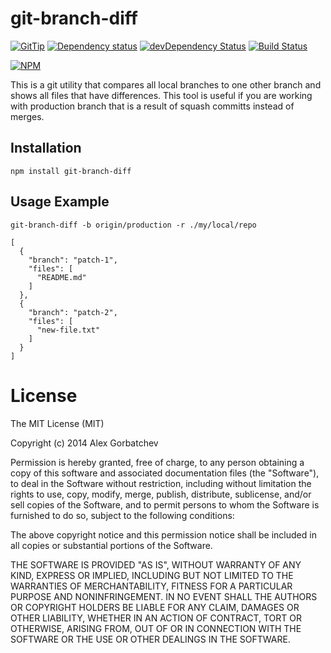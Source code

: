 # git-branch-diff

[![GitTip](http://img.shields.io/gittip/alexgorbatchev.svg)](https://www.gittip.com/alexgorbatchev/)
[![Dependency status](https://david-dm.org/alexgorbatchev/git-branch-diff.svg)](https://david-dm.org/alexgorbatchev/git-branch-diff)
[![devDependency Status](https://david-dm.org/alexgorbatchev/generator-coffee-module/dev-status.svg)](https://david-dm.org/alexgorbatchev/generator-coffee-module#info=devDependencies)
[![Build Status](https://secure.travis-ci.org/alexgorbatchev/git-branch-diff.svg?branch=master)](https://travis-ci.org/alexgorbatchev/git-branch-diff)

[![NPM](https://nodei.co/npm/generator-coffee-module.svg)](https://npmjs.org/package/git-branch-diff)

This is a git utility that compares all local branches to one other branch and shows all files that have differences. This tool is useful if you are working with production branch that is a result of squash committs instead of merges.

## Installation

    npm install git-branch-diff

## Usage Example

    git-branch-diff -b origin/production -r ./my/local/repo

    [
      {
        "branch": "patch-1",
        "files": [
          "README.md"
        ]
      },
      {
        "branch": "patch-2",
        "files": [
          "new-file.txt"
        ]
      }
    ]

# License

The MIT License (MIT)

Copyright (c) 2014 Alex Gorbatchev

Permission is hereby granted, free of charge, to any person obtaining a copy
of this software and associated documentation files (the "Software"), to deal
in the Software without restriction, including without limitation the rights
to use, copy, modify, merge, publish, distribute, sublicense, and/or sell
copies of the Software, and to permit persons to whom the Software is
furnished to do so, subject to the following conditions:

The above copyright notice and this permission notice shall be included in
all copies or substantial portions of the Software.

THE SOFTWARE IS PROVIDED "AS IS", WITHOUT WARRANTY OF ANY KIND, EXPRESS OR
IMPLIED, INCLUDING BUT NOT LIMITED TO THE WARRANTIES OF MERCHANTABILITY,
FITNESS FOR A PARTICULAR PURPOSE AND NONINFRINGEMENT. IN NO EVENT SHALL THE
AUTHORS OR COPYRIGHT HOLDERS BE LIABLE FOR ANY CLAIM, DAMAGES OR OTHER
LIABILITY, WHETHER IN AN ACTION OF CONTRACT, TORT OR OTHERWISE, ARISING FROM,
OUT OF OR IN CONNECTION WITH THE SOFTWARE OR THE USE OR OTHER DEALINGS IN
THE SOFTWARE.
